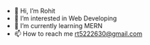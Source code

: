 - 👋 Hi, I’m Rohit
- 👀 I’m interested in Web Developing
- 🌱 I’m currently learning MERN
- 📫 How to reach me rt5222630@gmail.com
<!---
Code-With-Rohit-69/Code-With-Rohit-69 is a ✨ special ✨ repository because its `README.md` (this file) appears on your GitHub profile.
You can click the Preview link to take a look at your changes.
--->
